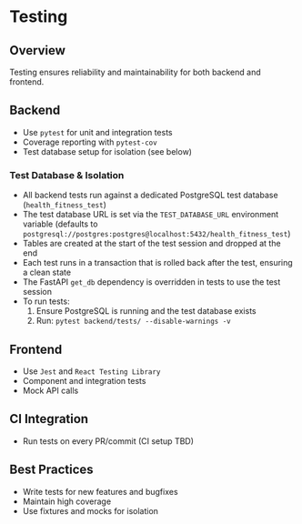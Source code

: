 # Testing

## Overview

Testing ensures reliability and maintainability for both backend and frontend.

## Backend
- Use `pytest` for unit and integration tests
- Coverage reporting with `pytest-cov`
- Test database setup for isolation (see below)

### Test Database & Isolation
- All backend tests run against a dedicated PostgreSQL test database (`health_fitness_test`)
- The test database URL is set via the `TEST_DATABASE_URL` environment variable (defaults to `postgresql://postgres:postgres@localhost:5432/health_fitness_test`)
- Tables are created at the start of the test session and dropped at the end
- Each test runs in a transaction that is rolled back after the test, ensuring a clean state
- The FastAPI `get_db` dependency is overridden in tests to use the test session
- To run tests:
  1. Ensure PostgreSQL is running and the test database exists
  2. Run: `pytest backend/tests/ --disable-warnings -v`

## Frontend
- Use `Jest` and `React Testing Library`
- Component and integration tests
- Mock API calls

## CI Integration
- Run tests on every PR/commit (CI setup TBD)

## Best Practices
- Write tests for new features and bugfixes
- Maintain high coverage
- Use fixtures and mocks for isolation 